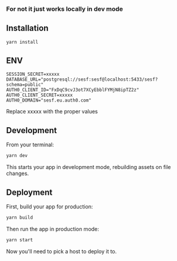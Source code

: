 ### For not it just works locally in dev mode

## Installation

```sh
yarn install
```

## ENV

```dotenv
SESSION_SECRET=xxxxx
DATABASE_URL="postgresql://sesf:sesf@localhost:5433/sesf?schema=public"
AUTH0_CLIENT_ID="FxDqC9cvJ3ot7XCyEbblFYMjN8ipTZ2z"
AUTH0_CLIENT_SECRET=xxxxx
AUTH0_DOMAIN="sesf.eu.auth0.com"
```
Replace xxxxx with the proper values
## Development

From your terminal:

```sh
yarn dev
```

This starts your app in development mode, rebuilding assets on file changes.

## Deployment

First, build your app for production:

```sh
yarn build
```

Then run the app in production mode:

```sh
yarn start
```

Now you'll need to pick a host to deploy it to.
